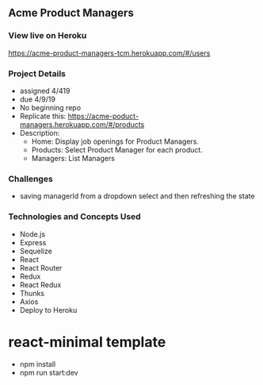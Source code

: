 ## Acme Product Managers

### View live on Heroku

https://acme-product-managers-tcm.herokuapp.com/#/users

### Project Details

- assigned 4/419
- due 4/9/19
- No beginning repo
- Replicate this: https://acme-poduct-managers.herokuapp.com/#/products
- Description:
  - Home: Display job openings for Product Managers.
  - Products: Select Product Manager for each product.
  - Managers: List Managers

### Challenges

- saving managerId from a dropdown select and then refreshing the state

### Technologies and Concepts Used

- Node.js
- Express
- Sequelize
- React
- React Router
- Redux
- React Redux
- Thunks
- Axios
- Deploy to Heroku

# react-minimal template

- npm install
- npm run start:dev
